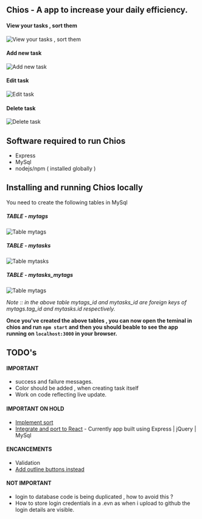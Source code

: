 ## Chios - A app to increase your daily efficiency.

#### View your tasks , sort them

![View your tasks , sort them](https://i.imgur.com/prgdB5i.jpg)

#### Add new task

![Add new task](https://i.imgur.com/sY6bR47.jpg)

#### Edit task

![Edit task](https://i.imgur.com/BW6FWcE.jpg)

#### Delete task

![Delete task](https://i.imgur.com/eIL4kVa.jpg)


## Software required to run Chios

- Express
- MySql
- nodejs/npm ( installed globally )

## Installing and running Chios locally

You need to create the following tables in MySql

##### TABLE - mytags

![Table mytags](https://i.imgur.com/sDGp91t.jpg)

##### TABLE - mytasks

![Table mytasks](https://i.imgur.com/F4jan78.jpg)

##### TABLE - mytasks_mytags

![Table mytags](https://i.imgur.com/tIqmGXh.jpg)

*Note :: in the above table mytags_id and mytasks_id are foreign keys of mytags.tag_id and mytasks.id respectively.*

**Once you've created the above tables , you can now open the teminal in chios and run `npm start` and then you should beable to see the app running on `localhost:3000` in your browser.**

## TODO's

#### IMPORTANT
- success and failure messages.
- Color should be added , when creating task itself
- Work on code reflecting live update.

#### IMPORTANT ON HOLD
 - [Implement sort](https://jsfiddle.net/8zgsrb5k/)
 - [Integrate and port to React](https://daveceddia.com/create-react-app-express-backend/) - Currently app built using Express | jQuery | MySql 

#### ENCANCEMENTS
 - Validation
 - [Add outline buttons instead](https://getbootstrap.com/docs/4.0/components/buttons/)
    
#### NOT IMPORTANT
- login to database code is being duplicated , how to avoid this ?
- How to store login credentials in a .evn as when i upload to github the login details are visible.



